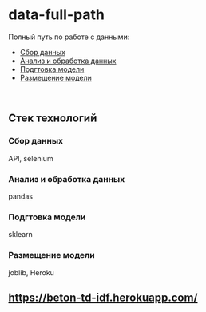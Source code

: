 # data-full-path
Полный путь по работе с данными:  
- <a href="/collect">Сбор данных</a>
- <a href="/analysis">Анализ и обработка данных</a>
- <a href="/prepareToDeploy">Подгтовка модели</a>
- <a href="/app">Размещение модели</a>
<br>

## Стек технологий

### Сбор данных
API, selenium

### Анализ и обработка данных
pandas

### Подгтовка модели
sklearn

### Размещение модели
joblib, Heroku

## https://beton-td-idf.herokuapp.com/
